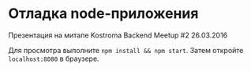 Отладка node-приложения
==================================

Презентация на митапе Kostroma Backend Meetup #2 26.03.2016

Для просмотра выполните `npm install && npm start`. Затем откройте `localhost:8080` в браузере.


 